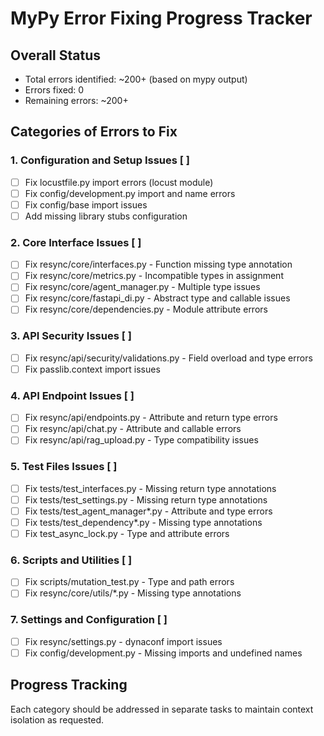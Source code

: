 # MyPy Error Fixing Progress Tracker

## Overall Status
- Total errors identified: ~200+ (based on mypy output)
- Errors fixed: 0
- Remaining errors: ~200+

## Categories of Errors to Fix

### 1. Configuration and Setup Issues [ ]
- [ ] Fix locustfile.py import errors (locust module)
- [ ] Fix config/development.py import and name errors
- [ ] Fix config/base import issues
- [ ] Add missing library stubs configuration

### 2. Core Interface Issues [ ]
- [ ] Fix resync/core/interfaces.py - Function missing type annotation
- [ ] Fix resync/core/metrics.py - Incompatible types in assignment
- [ ] Fix resync/core/agent_manager.py - Multiple type issues
- [ ] Fix resync/core/fastapi_di.py - Abstract type and callable issues
- [ ] Fix resync/core/dependencies.py - Module attribute errors

### 3. API Security Issues [ ]
- [ ] Fix resync/api/security/validations.py - Field overload and type errors
- [ ] Fix passlib.context import issues

### 4. API Endpoint Issues [ ]
- [ ] Fix resync/api/endpoints.py - Attribute and return type errors
- [ ] Fix resync/api/chat.py - Attribute and callable errors
- [ ] Fix resync/api/rag_upload.py - Type compatibility issues

### 5. Test Files Issues [ ]
- [ ] Fix tests/test_interfaces.py - Missing return type annotations
- [ ] Fix tests/test_settings.py - Missing return type annotations
- [ ] Fix tests/test_agent_manager*.py - Attribute and type errors
- [ ] Fix tests/test_dependency*.py - Missing type annotations
- [ ] Fix test_async_lock.py - Type and attribute errors

### 6. Scripts and Utilities [ ]
- [ ] Fix scripts/mutation_test.py - Type and path errors
- [ ] Fix resync/core/utils/*.py - Missing type annotations

### 7. Settings and Configuration [ ]
- [ ] Fix resync/settings.py - dynaconf import issues
- [ ] Fix config/development.py - Missing imports and undefined names

## Progress Tracking
Each category should be addressed in separate tasks to maintain context isolation as requested.
